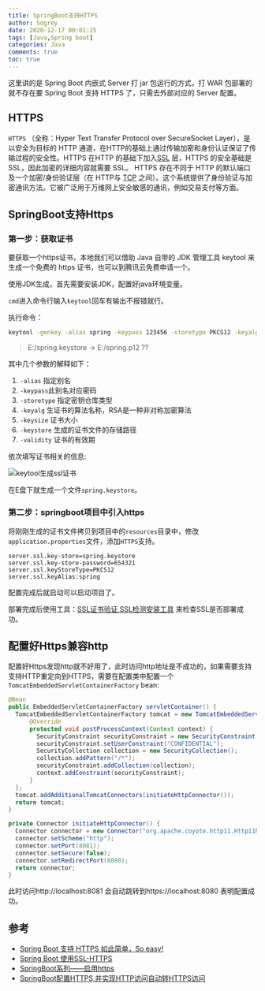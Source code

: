 ```yaml
---
title: SpringBoot支持HTTPS
author: Sogrey
date: 2020-12-17 00:01:15
tags: [Java,Spring boot]
categories: Java
comments: true
toc: true
---
```



这里讲的是 Spring Boot 内嵌式 Server 打 jar 包运行的方式，打 WAR 包部署的就不存在要 Spring Boot 支持 HTTPS 了，只需去外部对应的 Server 配置。
<!--more-->
## HTTPS

`HTTPS` （全称：Hyper Text Transfer Protocol over SecureSocket Layer），是以安全为目标的 HTTP 通道，在HTTP的基础上通过传输加密和身份认证保证了传输过程的安全性。HTTPS 在HTTP 的基础下加入[SSL](https://baike.baidu.com/item/SSL/320778) 层，HTTPS 的安全基础是 SSL，因此加密的详细内容就需要 SSL。 HTTPS 存在不同于 HTTP 的默认端口及一个加密/身份验证层（在 HTTP与 [TCP](https://baike.baidu.com/item/TCP/33012) 之间）。这个系统提供了身份验证与加密通讯方法。它被广泛用于万维网上安全敏感的通讯，例如交易支付等方面。


## SpringBoot支持Https

### 第一步：获取证书

要获取一个https证书，本地我们可以借助 Java 自带的 JDK 管理工具 keytool 来生成一个免费的 https 证书，也可以到腾讯云免费申请一个。

使用JDK生成，首先需要安装JDK，配置好java环境变量。

`cmd`进入命令行输入`keytool`回车有输出不报错就行。

执行命令：
``` bash
keytool -genkey -alias spring -keypass 123456 -storetype PKCS12 -keyalg RSA -keysize 2048 -validity 365 -keystore E:/spring.keystore -storepass 654321
```

> E:/spring.keystore  -> E:/spring.p12 ??

其中几个参数的解释如下：

1. `-alias` 指定别名
2. `-keypass`此别名对应密码
3. `-storetype` 指定密钥仓库类型
4. `-keyalg` 生证书的算法名称，RSA是一种非对称加密算法
5. `-keysize` 证书大小
6. `-keystore` 生成的证书文件的存储路径
7. `-validity` 证书的有效期

依次填写证书相关的信息:

![keytool生成ssl证书](https://cdn-1258560072.cos.ap-shanghai.myqcloud.com/imgs%2Fkeytool生成ssl证书.png)

在E盘下就生成一个文件`spring.keystore`。

### 第二步：springboot项目中引入https

将刚刚生成的证书文件拷贝到项目中的`resources`目录中，修改`application.properties`文件，添加`HTTPS`支持。

```
server.ssl.key-store=spring.keystore
server.ssl.key-store-password=654321
server.ssl.keyStoreType=PKCS12
server.ssl.keyAlias:spring
```

配置完成后就启动可以启动项目了。

部署完成后使用工具：[SSL证书验证,SSL检测安装工具](https://infinisign.com/tools/sslcheck/?lang=cn) 来检查SSL是否部署成功。

## 配置好Https兼容http

配置好Https发现http就不好用了，此时访问http地址是不成功的，如果需要支持支持HTTP重定向到HTTPS，需要在配置类中配置一个`TomcatEmbeddedServletContainerFactory` bean:

``` java
@Bean
public EmbeddedServletContainerFactory servletContainer() {
  TomcatEmbeddedServletContainerFactory tomcat = new TomcatEmbeddedServletContainerFactory() {
      @Override
      protected void postProcessContext(Context context) {
        SecurityConstraint securityConstraint = new SecurityConstraint();
        securityConstraint.setUserConstraint("CONFIDENTIAL");
        SecurityCollection collection = new SecurityCollection();
        collection.addPattern("/*");
        securityConstraint.addCollection(collection);
        context.addConstraint(securityConstraint);
      }
  };
  tomcat.addAdditionalTomcatConnectors(initiateHttpConnector());
  return tomcat;
}

private Connector initiateHttpConnector() {
  Connector connector = new Connector("org.apache.coyote.http11.Http11NioProtocol");
  connector.setScheme("http");
  connector.setPort(8081);
  connector.setSecure(false);
  connector.setRedirectPort(8080);
  return connector;
}
```

此时访问http://localhost:8081 会自动跳转到https://localhost:8080  表明配置成功。

## 参考

- [Spring Boot 支持 HTTPS 如此简单，So easy!](https://blog.csdn.net/u013322876/article/details/95594859)
- [Spring Boot 使用SSL-HTTPS](https://zhuanlan.zhihu.com/p/31385073)
- [SpringBoot系列——启用https](https://www.cnblogs.com/huanzi-qch/p/12133872.html)
- [SpringBoot配置HTTPS,并实现HTTP访问自动转HTTPS访问](https://www.jianshu.com/p/8d4aba3b972d)